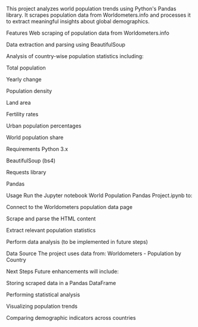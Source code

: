 This project analyzes world population trends using Python's Pandas library. It scrapes population data from Worldometers.info and processes it to extract meaningful insights about global demographics.

Features
Web scraping of population data from Worldometers.info

Data extraction and parsing using BeautifulSoup

Analysis of country-wise population statistics including:

Total population

Yearly change

Population density

Land area

Fertility rates

Urban population percentages

World population share

Requirements
Python 3.x

BeautifulSoup (bs4)

Requests library

Pandas

Usage
Run the Jupyter notebook World Population Pandas Project.ipynb to:

Connect to the Worldometers population data page

Scrape and parse the HTML content

Extract relevant population statistics

Perform data analysis (to be implemented in future steps)

Data Source
The project uses data from:
Worldometers - Population by Country

Next Steps
Future enhancements will include:

Storing scraped data in a Pandas DataFrame

Performing statistical analysis

Visualizing population trends

Comparing demographic indicators across countries

